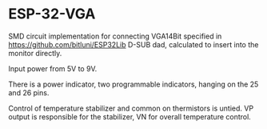 # ESP-32-VGA
SMD circuit implementation for connecting VGA14Bit specified in https://github.com/bitluni/ESP32Lib  D-SUB dad, calculated to insert into the monitor directly.

Input power from 5V to 9V. 

There is a power indicator, two programmable indicators, hanging on the 25 and 26 pins. 

Control of temperature stabilizer and common on thermistors is untied. VP output is responsible for the stabilizer, VN for overall temperature control.
